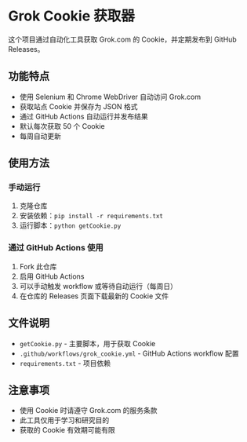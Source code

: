 # Grok Cookie 获取器

这个项目通过自动化工具获取 Grok.com 的 Cookie，并定期发布到 GitHub Releases。

## 功能特点

- 使用 Selenium 和 Chrome WebDriver 自动访问 Grok.com
- 获取站点 Cookie 并保存为 JSON 格式
- 通过 GitHub Actions 自动运行并发布结果
- 默认每次获取 50 个 Cookie
- 每周自动更新

## 使用方法

### 手动运行

1. 克隆仓库
2. 安装依赖：`pip install -r requirements.txt`
3. 运行脚本：`python getCookie.py`

### 通过 GitHub Actions 使用

1. Fork 此仓库
2. 启用 GitHub Actions
3. 可以手动触发 workflow 或等待自动运行（每周日）
4. 在仓库的 Releases 页面下载最新的 Cookie 文件

## 文件说明

- `getCookie.py` - 主要脚本，用于获取 Cookie
- `.github/workflows/grok_cookie.yml` - GitHub Actions workflow 配置
- `requirements.txt` - 项目依赖

## 注意事项

- 使用 Cookie 时请遵守 Grok.com 的服务条款
- 此工具仅用于学习和研究目的
- 获取的 Cookie 有效期可能有限 